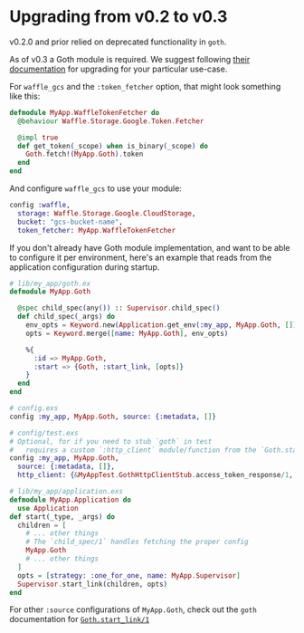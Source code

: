 # Upgrading from v0.2 to v0.3

v0.2.0 and prior relied on deprecated functionality in `goth`.

As of v0.3 a Goth module is required. We suggest following [their documentation](https://hexdocs.pm/goth/1.4.3/readme.html#upgrading-from-goth-1-2) for upgrading for your particular use-case.

For `waffle_gcs` and the `:token_fetcher` option, that might look something like this:

```elixir
defmodule MyApp.WaffleTokenFetcher do
  @behaviour Waffle.Storage.Google.Token.Fetcher

  @impl true
  def get_token(_scope) when is_binary(_scope) do
    Goth.fetch!(MyApp.Goth).token
  end
end
```

And configure `waffle_gcs` to use your module:

```elixir
config :waffle,
  storage: Waffle.Storage.Google.CloudStorage,
  bucket: "gcs-bucket-name",
  token_fetcher: MyApp.WaffleTokenFetcher
```



If you don't already have Goth module implementation, and want to be able to configure it per environment, here's an example that reads from the application configuration during startup.

```elixir
# lib/my_app/goth.ex
defmodule MyApp.Goth

  @spec child_spec(any()) :: Supervisor.child_spec()
  def child_spec(_args) do
    env_opts = Keyword.new(Application.get_env(:my_app, MyApp.Goth, []))
    opts = Keyword.merge([name: MyApp.Goth], env_opts)

    %{
      :id => MyApp.Goth,
      :start => {Goth, :start_link, [opts]}
    }
  end
end
```

```elixir
# config.exs
config :my_app, MyApp.Goth, source: {:metadata, []}

# config/test.exs
# Optional, for if you need to stub `goth` in test
#   requires a custom `:http_client` module/function from the `Goth.start_link/1` documentation.
config :my_app, MyApp.Goth,
  source: {:metadata, []},
  http_client: {&MyAppTest.GothHttpClientStub.access_token_response/1, []}
```

```elixir
# lib/my_app/application.exs
defmodule MyApp.Application do
  use Application
def start(_type, _args) do
  children = [
    # ... other things
    # The `child_spec/1` handles fetching the proper config
    MyApp.Goth
    # ... other things
  ]
  opts = [strategy: :one_for_one, name: MyApp.Supervisor]
  Supervisor.start_link(children, opts)
end
```

For other `:source` configurations of `MyApp.Goth`, check out the `goth` documentation for [`Goth.start_link/1`](https://hexdocs.pm/goth/Goth.html#start_link/1)
